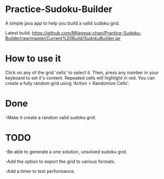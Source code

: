 # Practice-Sudoku-Builder
A simple java app to help you build a valid sudoku grid.

Latest build: https://github.com/Milanesa-chan/Practice-Sudoku-Builder/raw/master/Current%20Build/SudokuBuilder.jar

# How to use it
Click on any of the grid 'cells' to select it. Then, press any number in your keyboard to set it's content.
Repeated cells will highlight in red. You can create a fully random grid using 'Action > Randomize Cells'.
# Done
-Make it create a random valid sudoku grid.

# TODO
-Be able to generate a one solution, unsolved sudoku grid.

-Add the option to export the grid to various formats.

-Add a timer to test performance.
